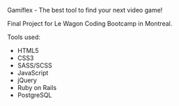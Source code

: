 Gamiflex - The best tool to find your next video game!

Final Project for Le Wagon Coding Bootcamp in Montreal.

Tools used:
* HTML5
* CSS3
* SASS/SCSS
* JavaScript
* jQuery
* Ruby on Rails
* PostgreSQL

